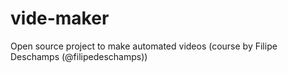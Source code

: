 # vide-maker
Open source project to make automated videos (course by Filipe Deschamps (@filipedeschamps))
